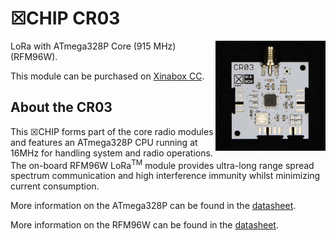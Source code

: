 # ☒CHIP CR03
<img src="extras/CR03 V1.0.0.JPG" width="35%" height="auto" align="right">
LoRa with ATmega328P Core (915 MHz) (RFM96W).

This module can be purchased on [Xinabox CC](https://xinabox.cc/products/CR03/).

## About the CR03
This ☒CHIP forms part of the core radio modules and features an ATmega328P CPU running at 16MHz for handling system and radio operations. The on-board RFM96W LoRa<sup>TM</sup> module provides ultra-long range spread spectrum communication and high interference immunity whilst minimizing current consumption.

More information on the ATmega328P can be found in the [datasheet](http://www.atmel.com/images/Atmel-8271-8-bit-AVR-Microcontroller-ATmega48A-48PA-88A-88PA-168A-168PA-328-328P_datasheet_Complete.pdf).

More information on the RFM96W can be found in the [datasheet](http://www.hoperf.com/upload/rf/RFM95_96_97_98W.pdf).
